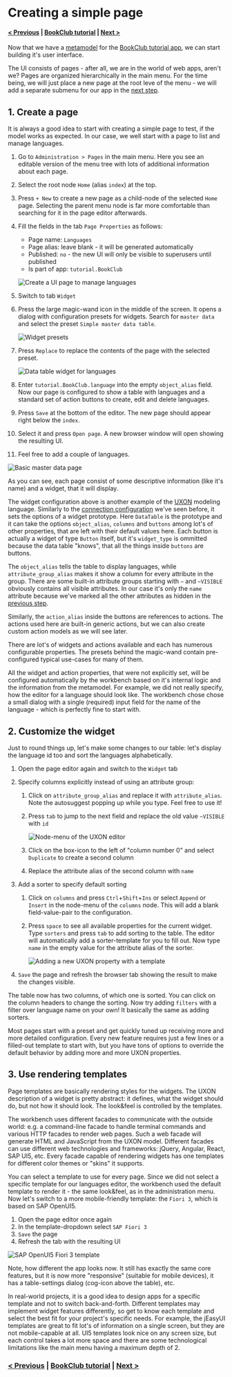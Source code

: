 # Creating a simple page

#### [< Previous](04_Generating_a_model_from_an_SQL_schema.md) | [BookClub tutorial](index.md) | [Next >](06_Organizing_pages.md)

Now that we have a [metamodel](04_Generating_a_model_from_an_SQL_schema.md) for the [BookClub tutorial app](index.md), we can start building it's user interface. 

The UI consists of pages - after all, we are in the world of web apps, aren't we? Pages are organized hierarchically in the main menu. For the time being, we will just place a new page at the root leve of the menu - we will add a separate submenu for our app in the [next step](06_Organizing_pages.md).

## 1. Create a page

It is always a good idea to start with creating a simple page to test, if the model works as expected. In our case, we well start with a page to list and manage languages.

1. Go to `Administration > Pages` in the main menu. Here you see an editable version of the menu tree with lots of additional information about each page. 
2. Select the root node `Home` (alias `index`) at the top. 
3. Press `+ New` to create a new page as a child-node of the selected `Home` page. Selecting the parent menu node is far more comfortable than searching for it in the page editor afterwards.
4. Fill the fields in the tab `Page Properties` as follows:
	- Page name: `Languages`
	- Page alias: leave blank - it will be generated automatically
	- Published: `no` - the new UI will only be visible to superusers until published
	- Is part of app: `tutorial.BookClub`
	
	![Create a UI page to manage languages](Images/page_languages.png)
	
5. Switch to tab `Widget`
6. Press the large magic-wand icon in the middle of the screen. It opens a dialog with configuration presets for widgets. Search for `master data` and select the preset `Simple master data table`.

	![Widget presets](Images/page_languages_presets.png)
	
7. Press `Replace` to replace the contents of the page with the selected preset. 

	![Data table widget for languages](Images/page_languages_widget.png)

8. Enter `tutorial.BookClub.language` into the empty `object_alias` field. Now our page is configured to show a table with languages and a standard set of action buttons to create, edit and delete languages.
9. Press `Save` at the bottom of the editor. The new page should appear right below the `index`.
10. Select it and press `Open page`. A new browser window will open showing the resulting UI.
11. Feel free to add a couple of languages. 

![Basic master data page](Images/page_languages_v1.png)

As you can see, each page consist of some descriptive information (like it's name) and a widget, that it will display.

The widget configuration above is another example of the [UXON](../../Creating_UIs/UXON/index.md) modeling language. Similarly to the [connection configuration](03_Connecting_to_an_sql_database.md) we've seen before, it sets the options of a widget prototype. Here `DataTable` is the prototype and it can take the options `object_alias`, `columns` and `buttons` among lot's of other properties, that are left with their default values here. Each button is actually a widget of type `Button` itself, but it's `widget_type` is ommitted because the data table "knows", that all the things inside `buttons` are buttons.

The `object_alias` tells the table to display languages, while `attribute_group_alias` makes it show a column for every attribute in the group. There are some built-in attribute groups starting with `~` and `~VISIBLE` obviously contains all visible attributes. In our case it's only the `name` attribute because we've marked all the other attributes as hidden in the [previous step](04_Generating_a_model_from_an_SQL_schema.md).

Similarly, the `action_alias` inside the buttons are references to actions. The actions used here are built-in generic actions, but we can also create custom action models as we will see later.

There are lot's of widgets and actions available and each has numerous configurable properties. The presets behind the magic-wand contain pre-configured typical use-cases for many of them.

All the widget and action properties, that were not explicitly set, will be configured automatically by the workbench based on it's internal logic and the information from the metamodel. For example, we did not really specify, how the editor for a language should look like. The workbench chose chose a small dialog with a single (required) input field for the name of the language - which is perfectly fine to start with.

## 2. Customize the widget

Just to round things up, let's make some changes to our table: let's display the language id too and sort the languages alphabetically.

1. Open the page editor again and switch to the `Widget` tab
2. Specify columns explicitly instead of using an attribute group:
	1. Click on `attribute_group_alias` and replace it with `attribute_alias`. Note the autosuggest popping up while you type. Feel free to use it!
	2. Press `tab` to jump to the next field and replace the old value `~VISIBLE` with `id`
	
		![Node-menu of the UXON editor](Images/page_languages_add_column.png)
	
	3. Click on the box-icon to the left of "column number 0" and select `Duplicate` to create a second column
	4. Replace the attribute alias of the second column with `name`
3. Add a sorter to specify default sorting
	1. Click on `columns` and press `Ctrl`+`Shift`+`Ins` or select `Append` or `Insert` in the node-menu of the `columns` node. This will add a blank field-value-pair to the configuration.
	2. Press `space` to see all available properties for the current widget. Type `sorters` and press `tab` to add sorting to the table. The editor will automatically add a sorter-template for you to fill out. Now type `name` in the empty value for the attribute alias of the sorter.

		![Adding a new UXON property with a template](Images/page_languages_add_sorters.png)

5. `Save` the page and refresh the browser tab showing the result to make the changes visible.

The table now has two columns, of which one is sorted. You can click on the column headers to change the sorting. Now try adding `filters` with a filter over language name on your own! It basically the same as adding sorters.

Most pages start with a preset and get quickly tuned up receiving more and more detailed configuration. Every new feature requires just a few lines or a filled-out template to start with, but you have tons of options to override the default behavior by adding more and more UXON properties.

## 3. Use rendering templates

Page templates are basically rendering styles for the widgets. The UXON description of a widget is pretty abstract: it defines, what the widget should do, but not how it should look. The look&feel is controlled by the templates.

The workbench uses different facades to communicate with the outside world: e.g. a command-line facade to handle terminal commands and various HTTP facades to render web pages. Such a web facade will generate HTML and JavaScript from the UXON model. Different facades can use different web technologies and frameworks: jQuery, Angular, React, SAP UI5, etc. Every facade capable of rendering widgets has one templates for different color themes or "skins" it supports. 

You can select a template to use for every page. Since we did not select a specific template for our languages editor, the workbench used the default template to render it - the same look&feel, as in the administration menu. Now let's switch to a more mobile-friendly template: the `Fiori 3`, which is based on SAP OpenUI5.

1. Open the page editor once again
2. In the template-dropdown select `SAP Fiori 3`
3. `Save` the page
4. Refresh the tab with the resulting UI

![SAP OpenUI5 Fiori 3 template](Images/page_languages_ui5.png)

Note, how different the app looks now. It still has exactly the same core features, but it is now more "responsive" (suitable for mobile devices), it has a table-settings dialog (cog-icon above the table), etc.

In real-world projects, it is a good idea to design apps for a specific template and not to switch back-and-forth. Different templates may implement widget features differently, so get to know each template and select the best fit for your project's specific needs. For example, the jEasyUI templates are great to fit lot's of information on a single screen, but they are not mobile-capable at all. UI5 templates look nice on any screen size, but each control takes a lot more space and there are some technological limitations like the main menu having a maximum depth of 2.   

### [< Previous](04_Generating_a_model_from_an_SQL_schema.md) | [BookClub tutorial](index.md) | [Next >](06_Organizing_pages.md)
